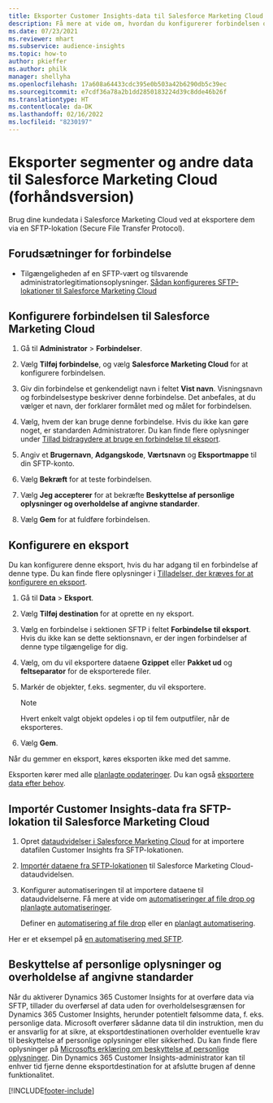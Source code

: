 ```yaml
---
title: Eksporter Customer Insights-data til Salesforce Marketing Cloud
description: Få mere at vide om, hvordan du konfigurerer forbindelsen og eksporterer til Salesforce Marketing Cloud.
ms.date: 07/23/2021
ms.reviewer: mhart
ms.subservice: audience-insights
ms.topic: how-to
author: pkieffer
ms.author: philk
manager: shellyha
ms.openlocfilehash: 17a608a64433cdc395e0b503a42b6290db5c39ec
ms.sourcegitcommit: e7cdf36a78a2b1dd2850183224d39c8dde46b26f
ms.translationtype: HT
ms.contentlocale: da-DK
ms.lasthandoff: 02/16/2022
ms.locfileid: "8230197"
---
```

# <a name="export-segments-and-other-data-to-salesforce-marketing-cloud-preview"></a>Eksporter segmenter og andre data til Salesforce Marketing Cloud (forhåndsversion)

Brug dine kundedata i Salesforce Marketing Cloud ved at eksportere dem via en SFTP-lokation (Secure File Transfer Protocol).

## <a name="prerequisites-for-connection"></a>Forudsætninger for forbindelse

- Tilgængeligheden af en SFTP-vært og tilsvarende administratorlegitimationsoplysninger. [Sådan konfigureres SFTP-lokationer til Salesforce Marketing Cloud](https://help.salesforce.com/articleView?id=sf.mc_es_configure_enhanced_ftp.htm&type=5) 

## <a name="set-up-the-connection-to-salesforce-marketing-cloud"></a>Konfigurere forbindelsen til Salesforce Marketing Cloud

1. Gå til **Administrator** > **Forbindelser**.

1. Vælg **Tilføj forbindelse**, og vælg **Salesforce Marketing Cloud** for at konfigurere forbindelsen.

1. Giv din forbindelse et genkendeligt navn i feltet **Vist navn**. Visningsnavn og forbindelsestype beskriver denne forbindelse. Det anbefales, at du vælger et navn, der forklarer formålet med og målet for forbindelsen.

1. Vælg, hvem der kan bruge denne forbindelse. Hvis du ikke kan gøre noget, er standarden Administratorer. Du kan finde flere oplysninger under [Tillad bidragydere at bruge en forbindelse til eksport](connections.md#allow-contributors-to-use-a-connection-for-exports).

1. Angiv et **Brugernavn**, **Adgangskode**, **Værtsnavn** og **Eksportmappe** til din SFTP-konto.

1. Vælg **Bekræft** for at teste forbindelsen.

1. Vælg **Jeg accepterer** for at bekræfte **Beskyttelse af personlige oplysninger og overholdelse af angivne standarder**.

1. Vælg **Gem** for at fuldføre forbindelsen.

## <a name="configure-an-export"></a>Konfigurere en eksport

Du kan konfigurere denne eksport, hvis du har adgang til en forbindelse af denne type. Du kan finde flere oplysninger i [Tilladelser, der kræves for at konfigurere en eksport](export-destinations.md#set-up-a-new-export).

1. Gå til **Data** > **Eksport**.

1. Vælg **Tilføj destination** for at oprette en ny eksport.

1. Vælg en forbindelse i sektionen SFTP i feltet **Forbindelse til eksport**. Hvis du ikke kan se dette sektionsnavn, er der ingen forbindelser af denne type tilgængelige for dig.

1. Vælg, om du vil eksportere dataene **Gzippet** eller **Pakket ud** og **feltseparator** for de eksporterede filer.

1. Markér de objekter, f.eks. segmenter, du vil eksportere.

   > [!NOTE]
   > Hvert enkelt valgt objekt opdeles i op til fem outputfiler, når de eksporteres. 

1. Vælg **Gem**.

Når du gemmer en eksport, køres eksporten ikke med det samme.

Eksporten kører med alle [planlagte opdateringer](system.md#schedule-tab). Du kan også [eksportere data efter behov](export-destinations.md#run-exports-on-demand). 

## <a name="import-customer-insights-data-from-sftp-location-to-salesforce-marketing-cloud"></a>Importér Customer Insights-data fra SFTP-lokation til Salesforce Marketing Cloud

1. Opret [dataudvidelser i Salesforce Marketing Cloud](https://help.salesforce.com/articleView?id=sf.mc_es_create_data_extension.htm&type=5) for at importere datafilen Customer Insights fra SFTP-lokationen.

2. [Importér dataene fra SFTP-lokationen](https://help.salesforce.com/articleView?id=sf.mc_es_import_data_extension_classic.htm&type=5) til Salesforce Marketing Cloud-dataudvidelsen. 

3. Konfigurer automatiseringen til at importere dataene til dataudvidelserne. Få mere at vide om [automatiseringer af file drop og planlagte automatiseringer](https://help.salesforce.com/articleView?id=sf.mc_as_triggered_automations.htm&type=5).

   Definer en [automatisering af file drop](https://help.salesforce.com/articleView?id=sf.mc_as_define_a_triggered_automation.htm&type=5) eller en [planlagt automatisering](https://help.salesforce.com/articleView?id=sf.mc_as_define_a_scheduled_automation.htm&type=5). 

Her er et eksempel på [en automatisering med SFTP](https://help.salesforce.com/articleView?id=sf.mc_as_ftp_and_triggered_automation_scenario.htm&type=5).

## <a name="data-privacy-and-compliance"></a>Beskyttelse af personlige oplysninger og overholdelse af angivne standarder

Når du aktiverer Dynamics 365 Customer Insights for at overføre data via SFTP, tillader du overførsel af data uden for overholdelsesgrænsen for Dynamics 365 Customer Insights, herunder potentielt følsomme data, f. eks. personlige data. Microsoft overfører sådanne data til din instruktion, men du er ansvarlig for at sikre, at eksportdestinationen overholder eventuelle krav til beskyttelse af personlige oplysninger eller sikkerhed. Du kan finde flere oplysninger på [Microsofts erklæring om beskyttelse af personlige oplysninger](https://go.microsoft.com/fwlink/?linkid=396732).
Din Dynamics 365 Customer Insights-administrator kan til enhver tid fjerne denne eksportdestination for at afslutte brugen af denne funktionalitet.

[!INCLUDE[footer-include](../includes/footer-banner.md)]
